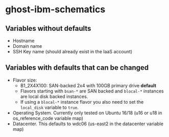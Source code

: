 # ghost-ibm-schematics

## Variables without defaults
 - Hostname
 - Domain name 
 - SSH Key name (should already exist in the IaaS account)

## Variables with defaults that can be changed
 - Flavor size:
    - B1_2X4X100: SAN-backed 2x4 with 100GB primary drive **default**
    - Flavors starting with `bsan-*` are SAN backed and `blocal-*` instances are local disk backed instances. 
    - If using a `blocal-*` instance flavor you also need to set the `local_disk` variable to `true`. 
 - Operating System. Currently only tested on Ubuntu 16/18 (u16 or u18 in os_reference_code variable map)
 - Datacenter. This defaults to wdc06 (us-east2 in the datacenter variable map)